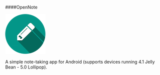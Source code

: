 ####OpenNote

![Logo](misc/logo.png)

A simple note-taking app for Android (supports devices running 4.1 Jelly Bean - 5.0 Lollipop).
